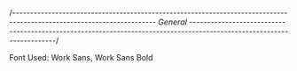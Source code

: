 /*----------------------------------------------------------------------------------------------------------------------
General
----------------------------------------------------------------------------------------------------------------------*/

Font Used: Work Sans, Work Sans Bold
